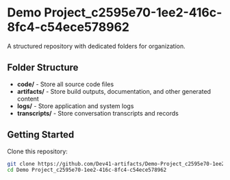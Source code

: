 # Demo Project_c2595e70-1ee2-416c-8fc4-c54ece578962
A structured repository with dedicated folders for organization.

## Folder Structure

- **code/** - Store all source code files
- **artifacts/** - Store build outputs, documentation, and other generated content
- **logs/** - Store application and system logs
- **transcripts/** - Store conversation transcripts and records

## Getting Started

Clone this repository:
```bash
git clone https://github.com/Dev41-artifacts/Demo-Project_c2595e70-1ee2-416c-8fc4-c54ece578962
cd Demo Project_c2595e70-1ee2-416c-8fc4-c54ece578962
```

